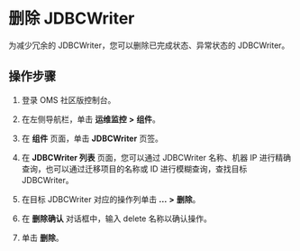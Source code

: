 # 删除 JDBCWriter

为减少冗余的 JDBCWriter，您可以删除已完成状态、异常状态的 JDBCWriter。

## 操作步骤

1. 登录 OMS 社区版控制台。

2. 在左侧导航栏，单击 **运维监控** **\>** **组件**。

3. 在 **组件** 页面，单击 **JDBCWriter** 页签。

4. 在 **JDBCWriter 列表** 页面，您可以通过 JDBCWriter 名称、机器 IP 进行精确查询，也可以通过迁移项目的名称或 ID 进行模糊查询，查找目标 JDBCWriter。

5. 在目标 JDBCWriter 对应的操作列单击 **...** **\>** **删除**。

6. 在 **删除确认** 对话框中，输入 delete 名称以确认操作。

7. 单击 **删除**。